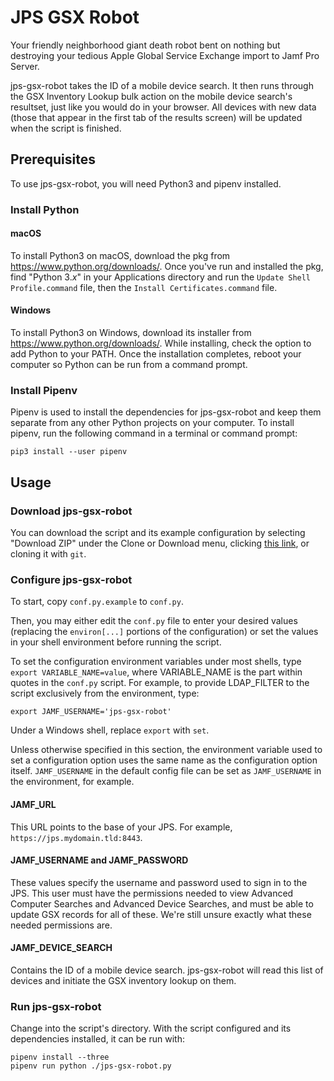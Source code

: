 # JPS GSX Robot

Your friendly neighborhood giant death robot bent on nothing but destroying your tedious Apple Global Service Exchange import to Jamf Pro Server.

jps-gsx-robot takes the ID of a mobile device search. It then runs through the GSX Inventory Lookup bulk action on the mobile device search's resultset, just like you would do in your browser. All devices with new data (those that appear in the first tab of the results screen) will be updated when the script is finished.

## Prerequisites

To use jps-gsx-robot, you will need Python3 and pipenv installed.

### Install Python

#### macOS

To install Python3 on macOS, download the pkg from https://www.python.org/downloads/. Once you've run and installed the pkg, find "Python 3.*x*" in your Applications directory and run the `Update Shell Profile.command` file, then the `Install Certificates.command` file.

#### Windows

To install Python3 on Windows, download its installer from https://www.python.org/downloads/. While installing, check the option to add Python to your PATH. Once the installation completes, reboot your computer so Python can be run from a command prompt.

### Install Pipenv

Pipenv is used to install the dependencies for jps-gsx-robot and keep them separate from any other Python projects on your computer. To install pipenv, run the following command in a terminal or command prompt:

```
pip3 install --user pipenv
```

## Usage

### Download jps-gsx-robot

You can download the script and its example configuration by selecting "Download ZIP" under the Clone or Download menu, clicking [this link](https://github.com/UniversalSuperBox/jps-gsx-robot/archive/master.zip), or cloning it with `git`.

### Configure jps-gsx-robot

To start, copy `conf.py.example` to `conf.py`.

Then, you may either edit the `conf.py` file to enter your desired values (replacing the `environ[...]` portions of the configuration) or set the values in your shell environment before running the script.

To set the configuration environment variables under most shells, type `export VARIABLE_NAME=value`, where VARIABLE_NAME is the part within quotes in the `conf.py` script. For example, to provide LDAP_FILTER to the script exclusively from the environment, type:

```
export JAMF_USERNAME='jps-gsx-robot'
```

Under a Windows shell, replace `export` with `set`.

Unless otherwise specified in this section, the environment variable used to set a configuration option uses the same name as the configuration option itself. `JAMF_USERNAME` in the default config file can be set as `JAMF_USERNAME` in the environment, for example.

#### JAMF_URL

This URL points to the base of your JPS. For example, `https://jps.mydomain.tld:8443`.

#### JAMF_USERNAME and JAMF_PASSWORD

These values specify the username and password used to sign in to the JPS. This user must have the permissions needed to view Advanced Computer Searches and Advanced Device Searches, and must be able to update GSX records for all of these. We're still unsure exactly what these needed permissions are.

#### JAMF_DEVICE_SEARCH

Contains the ID of a mobile device search. jps-gsx-robot will read this list of devices and initiate the GSX inventory lookup on them.

### Run jps-gsx-robot

Change into the script's directory. With the script configured and its dependencies installed, it can be run with:

```
pipenv install --three
pipenv run python ./jps-gsx-robot.py
